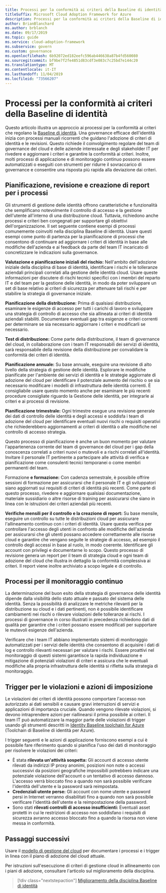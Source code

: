 ```yaml
---
title: Processi per la conformità ai criteri della Baseline di identità
titleSuffix: Microsoft Cloud Adoption Framework for Azure
description: Processi per la conformità ai criteri della Baseline di identità
author: BrianBlanchard
ms.author: brblanch
ms.date: 09/17/2019
ms.topic: guide
ms.service: cloud-adoption-framework
ms.subservice: govern
ms.custom: governance
ms.openlocfilehash: 6b92072ed182eefc596ab446638a87b4fd560080
ms.sourcegitcommit: bf9be7f2fe4851d83cdf3e083c7c25bd7e144c20
ms.translationtype: MT
ms.contentlocale: it-IT
ms.lasthandoff: 11/04/2019
ms.locfileid: "73566207"
---
```

# <a name="identity-baseline-policy-compliance-processes"></a>Processi per la conformità ai criteri della Baseline di identità

Questo articolo illustra un approccio ai processi per la conformità ai criteri che regolano la [Baseline di identità](./index.md). Una governance efficace dell'identità inizia con processi manuali ricorrenti che guidano l'adozione di criteri di identità e le revisioni. Questo richiede il coinvolgimento regolare del team di governance del cloud e delle aziende interessate e degli stakeholder IT per rivedere e aggiornare i criteri e garantire la conformità ai criteri. Inoltre, molti processi di applicazione e di monitoraggio continuo possono essere automatizzati o eseguiti con strumenti per ridurre il sovraccarico di governance e consentire una risposta più rapida alla deviazione dai criteri.

## <a name="planning-review-and-reporting-processes"></a>Pianificazione, revisione e creazione di report per i processi

Gli strumenti di gestione delle identità offrono caratteristiche e funzionalità che semplificano notevolmente il controllo di accesso e la gestione dell'utente all'interno di una distribuzione cloud. Tuttavia, richiedono anche processi e criteri ben congegnati per supportare gli obiettivi dell'organizzazione. Il set seguente contiene esempi di processi comunemente coinvolti nella disciplina Baseline di identità. Usare questi esempi come punto di partenza per la pianificazione di processi che consentono di continuare ad aggiornare i criteri di identità in base alle modifiche dell'azienda e ai feedback da parte del team IT incaricato di concretizzare le indicazioni sulla governance.

**Valutazione e pianificazione iniziali del rischio:** Nell'ambito dell'adozione iniziale della disciplina di base di identità, identificare i rischi e le tolleranze aziendali principali correlati alla gestione delle identità cloud. Usare queste informazioni per discutere di rischi tecnici specifici con i membri del reparto IT e del team per la gestione delle identità, in modo da poter sviluppare un set di base relativo ai criteri di sicurezza per attenuare tali rischi e per stabilire la strategia di governance iniziale.

**Pianificazione della distribuzione:** Prima di qualsiasi distribuzione, esaminare le esigenze di accesso per tutti i carichi di lavoro e sviluppare una strategia di controllo di accesso che sia allineata ai criteri di identità aziendali stabiliti. Documentare eventuali gap tra esigenze e criteri correnti per determinare se sia necessario aggiornare i criteri e modificarli se necessario.

**Test di distribuzione:** Come parte della distribuzione, il team di governance del cloud, in collaborazione con i team IT responsabili dei servizi di identità, sarà responsabile della revisione della distribuzione per convalidare la conformità dei criteri di identità.

**Pianificazione annuale:** Su base annuale, eseguire una revisione di alto livello della strategia di gestione delle identità. Esplorare le modifiche pianificate per l'ambiente dei servizi di identità e le strategie aggiornate di adozione del cloud per identificare il potenziale aumento del rischio o se sia necessario modificare i modelli di infrastruttura delle identità correnti. È consigliabile usare questo momento anche per esaminare le più recenti procedure consigliate riguardo la Gestione delle identità, per integrarle ai criteri e ai processi di revisione.

**Pianificazione trimestrale:** Ogni trimestre esegue una revisione generale dei dati di controllo delle identità e degli accessi e soddisfa i team di adozione del cloud per identificare eventuali nuovi rischi o requisiti operativi che richiederebbero aggiornamenti ai criteri di identità o alle modifiche nel controllo di accesso strategia.

Questo processo di pianificazione è anche un buon momento per valutare l'appartenenza corrente del team di governance del cloud per i gap della conoscenza correlati a criteri nuovi o mutevoli e a rischi correlati all'identità. Invitare il personale IT pertinente a partecipare alle attività di verifica e pianificazione come consulenti tecnici temporanei o come membri permanenti del team.

Formazione **e formazione:** Con cadenza semestrale, è possibile offrire sessioni di formazione per assicurarsi che il personale IT e gli sviluppatori siano aggiornati sui requisiti di criteri di identità più recenti. Come parte di questo processo, rivedere e aggiornare qualsiasi documentazione, materiale sussidiario o altre risorse di training per assicurarsi che siano in linea con le istruzioni dei criteri aziendali più recenti.

**Verifiche mensili per il controllo e la creazione di report:** Su base mensile, eseguire un controllo su tutte le distribuzioni cloud per assicurare l'allineamento continuo con i criteri di identità. Usare questa verifica per controllare l'accesso degli utenti in confronto alle modifiche dell'azienda per assicurarsi che gli utenti possano accedere correttamente alle risorse cloud e garantire che vengano seguite le strategie di accesso, ad esempio il controllo degli accessi in base al ruolo, in modo coerente. Identificare gli account con privilegi e documentarne lo scopo. Questo processo di revisione genera un report per il team di strategia cloud e ogni team di adozione del cloud che illustra in dettaglio la conformità complessiva ai criteri. Il report viene inoltre archiviato a scopo legale e di controllo.

## <a name="processes-for-ongoing-monitoring"></a>Processi per il monitoraggio continuo

La determinazione del buon esito della strategia di governance delle identità dipende dalla visibilità dello stato attuale e passato del sistema delle identità. Senza la possibilità di analizzare le metriche rilevanti per la distribuzione su cloud e i dati pertinenti, non è possibile identificare cambiamenti nei rischi o rilevare violazioni delle tolleranze ai rischi. I processi di governance in corso illustrati in precedenza richiedono dati di qualità per garantire che i criteri possano essere modificati per supportare le mutevoli esigenze dell'azienda.

Verificare che i team IT abbiano implementato sistemi di monitoraggio automatizzati per i servizi delle identità che consentono di acquisire i dati di log e controllo rilevanti necessari per valutare i rischi. Essere proattivi nel monitoraggio di questi sistemi garantisce la rapida individuazione e mitigazione di potenziali violazioni di criteri e assicura che le eventuali modifiche alla propria infrastruttura delle identità si rifletta sulla strategia di monitoraggio.

## <a name="violation-triggers-and-enforcement-actions"></a>Trigger per le violazioni e azioni di imposizione

Le violazioni dei criteri di identità possono comportare l'accesso non autorizzato ai dati sensibili e causare gravi interruzioni di servizi e applicazioni di importanza cruciale. Quando vengono rilevate violazioni, si devono intraprendere azioni per riallinearsi il prima possibile ai criteri. Il team IT può automatizzare la maggior parte delle violazioni di trigger usando gli strumenti descritti in [Identity Baseline toolchain for Azure](./toolchain.md) (Toolchain di Baseline di identità per Azure).

I trigger seguenti e le azioni di applicazione forniscono esempi a cui è possibile fare riferimento quando si pianifica l'uso dei dati di monitoraggio per risolvere le violazioni dei criteri:

- È stata **rilevata un'attività sospetta:** Gli account di accesso utente rilevati da indirizzi IP proxy anonimi, posizioni non note o accessi successivi da posizioni geografiche impossibili potrebbero indicare una potenziale violazione dell'account o un tentativo di accesso dannoso. L'accesso verrà bloccato fino a quando non sarà possibile verificare l'identità dell'utente e la password sarà reimpostata.
- **Credenziali utente perse:** Gli account con nome utente e password persi in Internet verranno disabilitati fino a quando non sarà possibile verificare l'identità dell'utente e la reimpostazione della password.
- Sono stati **rilevati controlli di accesso insufficienti:** Eventuali asset protetti in cui le restrizioni di accesso non soddisfano i requisiti di sicurezza avranno accesso bloccato fino a quando la risorsa non viene messa in conformità.

## <a name="next-steps"></a>Passaggi successivi

Usare il [modello di gestione del cloud](./template.md) per documentare i processi e i trigger in linea con il piano di adozione del cloud attuale.

Per istruzioni sull'esecuzione di criteri di gestione cloud in allineamento con i piani di adozione, consultare l'articolo sul miglioramento della disciplina.

> [!div class="nextstepaction"]
> [Miglioramento della disciplina Baseline di identità](./discipline-improvement.md)
